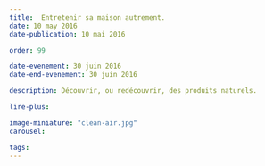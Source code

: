 ```yaml
---
title:  Entretenir sa maison autrement.
date: 10 may 2016
date-publication: 10 mai 2016

order: 99

date-evenement: 30 juin 2016
date-end-evenement: 30 juin 2016

description: Découvrir, ou redécouvrir, des produits naturels.

lire-plus: 

image-miniature: "clean-air.jpg"
carousel: 

tags: 
---
```


<!--fin-excerpt-->
<!-- ******************************** -->
<!-- **** début contenu détaillé **** -->




<!-- **** fin contenu détaillé **** -->
<!-- ****************************** -->



